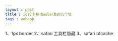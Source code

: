 ```yaml
---
layout : post
tltle : ios7下移动web开发的几个坑
tags : webapp 
---
```

1、1px border
2、safari 工具栏隐藏
3、safari bfcache
